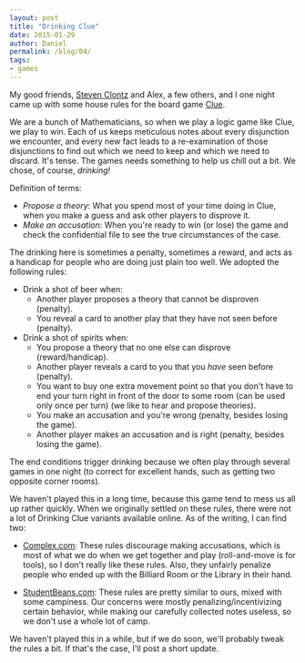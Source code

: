 ```yaml
---
layout: post
title: "Drinking Clue"
date: 2015-01-29
author: Daniel
permalink: /blog/04/
tags:
- games
---
```


My good friends, [Steven Clontz](http://stevenclontz.com/) and Alex, a
few others, and I one night came up with some house rules for the board
game [Clue](http://en.wikipedia.org/wiki/Cluedo).

We are a bunch of Mathematicians, so when we play a logic game like
Clue, we play to win. Each of us keeps meticulous notes about every
disjunction we encounter, and every new fact leads to a re-examination
of those disjunctions to find out which we need to keep and which we
need to discard. It's tense. The games needs something to help us chill
out a bit. We chose, of course, *drinking!*

Definition of terms:

* _Propose a theory_: What you spend most of your time doing in Clue,
  when you make a guess and ask other players to disprove it.
* _Make an accusation_: When you're ready to win (or lose) the game and
  check the confidential file to see the true circumstances of the case.

The drinking here is sometimes a penalty, sometimes a reward, and acts
as a handicap for people who are doing just plain too well. We adopted
the following rules:

* Drink a shot of beer when:
  * Another player proposes a theory that cannot be disproven (penalty).
  * You reveal a card to another play that they have not seen before
    (penalty).
* Drink a shot of spirits when:
  * You propose a theory that no one else can disprove (reward/handicap).
  * Another player reveals a card to you that you *have* seen before
    (penalty).
  * You want to buy one extra movement point so that you don't have to
    end your turn right in front of the door to some room (can be used
    only once per turn) (we like to hear and propose theories).
  * You make an accusation and you're wrong (penalty, besides losing the
    game).
  * Another player makes an accusation and is right
    (penalty, besides losing the game).

The end conditions trigger drinking because we often play through
several games in one night (to correct for excellent hands, such as
getting two opposite corner rooms).

We haven't played this in a long time, because this game tend to mess us
all up rather quickly. When we originally settled on these rules, there
were not a lot of Drinking Clue variants available online. As of the
writing, I can find two:

* [Complex.com](http://www.complex.com/pop-culture/2014/02/10-board-games-that-can-be-converted-into-drinking-games/clue):
  These rules discourage making accusations, which is most of what we do
  when we get together and play (roll-and-move is for tools), so I don't
  really like these rules. Also, they unfairly penalize people who ended
  up with the Billiard Room or the Library in their hand.
  
* [StudentBeans.com](http://www.studentbeans.com/mag/en/campus/top-ten-genius-drinking-board-games):
  These rules are pretty similar to ours, mixed with some campiness.
  Our concerns were mostly penalizing/incentivizing certain behavior,
  while making our carefully collected notes useless, so we don't use
  a whole lot of camp.

We haven't played this in a while, but if we do soon, we'll probably
tweak the rules a bit. If that's the case, I'll post a short update.

